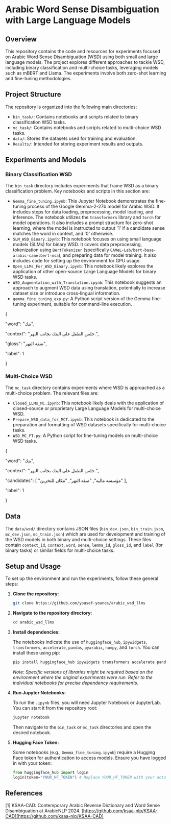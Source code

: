 # Arabic Word Sense Disambiguation with Large Language Models

## Overview

This repository contains the code and resources for experiments focused on Arabic Word Sense Disambiguation (WSD) using both small and large language models. The project explores different approaches to tackle WSD, including binary classification and multi-choice tasks, leveraging models such as mBERT and Llama. The experiments involve both zero-shot learning and fine-tuning methodologies.

## Project Structure

The repository is organized into the following main directories:

*   `bin_task/`: Contains notebooks and scripts related to binary classification WSD tasks.
*   `mc_task/`: Contains notebooks and scripts related to multi-choice WSD tasks.
*   `data/`: Stores the datasets used for training and evaluation.
*   `Results/`: Intended for storing experiment results and outputs.

## Experiments and Models

### Binary Classification WSD

The `bin_task` directory includes experiments that frame WSD as a binary classification problem. Key notebooks and scripts in this section are:

*   `Gemma_fine_tuning.ipynb`: This Jupyter Notebook demonstrates the fine-tuning process of the Google Gemma-2-27b model for Arabic WSD. It includes steps for data loading, preprocessing, model loading, and inference. The notebook utilizes the `transformers` library and `torch` for model operations. It also includes a prompt structure for zero-shot learning, where the model is instructed to output '1' if a candidate sense matches the word in context, and '0' otherwise.
*   `SLM_WSD_Binary.ipynb`: This notebook focuses on using small language models (SLMs) for binary WSD. It covers data preprocessing, tokenization using `BertTokenizer` (specifically `CAMeL-Lab/bert-base-arabic-camelbert-msa`), and preparing data for model training. It also includes code for setting up the environment for GPU usage.
*   `Open_LLMs_For_WSD_Binary.ipynb`: This notebook likely explores the application of other open-source Large Language Models for binary WSD tasks.
*   `WSD_Augmentation_with_Translation.ipynb`: This notebook suggests an approach to augment WSD data using translation, potentially to increase dataset size or introduce cross-lingual information.
*   `gemma_fine_tuning_exp.py`: A Python script version of the Gemma fine-tuning experiment, suitable for command-line execution.

{

  "word": "بنك",
  
  "context": "جلس الطفل على البنك بجانب النهر.",
  
  "gloss": "ضفة النهر",
  
  "label": 1
  
}


### Multi-Choice WSD

The `mc_task` directory contains experiments where WSD is approached as a multi-choice problem. The relevant files are:

*   `Closed_LLMs_MC.ipynb`: This notebook likely deals with the application of closed-source or proprietary Large Language Models for multi-choice WSD.
*   `Prepare_WSD_data_for_MCT.ipynb`: This notebook is dedicated to the preparation and formatting of WSD datasets specifically for multi-choice tasks.
*   `WSD_MC_FT.py`: A Python script for fine-tuning models on multi-choice WSD tasks.

{

  "word": "بنك",
  
  "context": "جلس الطفل على البنك بجانب النهر.",
  
  "candidates": [
    "مؤسسة مالية",
    "ضفة النهر",
    "مكان للتخزين"
  ],
  
  "label": 1
  
}

## Data

The `data/wsd/` directory contains JSON files (`bin_dev.json`, `bin_train.json`, `mc_dev.json`, `mc_train.json`) which are used for development and training of the WSD models in both binary and multi-choice settings. These files contain `context_id`, `context`, `word`, `sense`, `lemma_id`, `gloss_id`, and `label` (for binary tasks) or similar fields for multi-choice tasks.

## Setup and Usage

To set up the environment and run the experiments, follow these general steps:

1.  **Clone the repository:**

    ```bash
    git clone https://github.com/yousef-younes/arabic_wsd_llms
    ```

2.  **Navigate to the repository directory:**

    ```bash
    cd arabic_wsd_llms
    ```

3.  **Install dependencies:**

    The notebooks indicate the use of `huggingface_hub`, `ipywidgets`, `transformers`, `accelerate`, `pandas`, `pyarabic`, `numpy`, and `torch`. You can install these using pip:

    ```bash
    pip install huggingface_hub ipywidgets transformers accelerate pandas pyarabic numpy torch
    ```

    *Note: Specific versions of libraries might be required based on the environment where the original experiments were run. Refer to the individual notebooks for precise dependency requirements.*

4.  **Run Jupyter Notebooks:**

    To run the `.ipynb` files, you will need Jupyter Notebook or JupyterLab. You can start it from the repository root:

    ```bash
    jupyter notebook
    ```

    Then navigate to the `bin_task` or `mc_task` directories and open the desired notebook.

5.  **Hugging Face Token:**

    Some notebooks (e.g., `Gemma_fine_tuning.ipynb`) require a Hugging Face token for authentication to access models. Ensure you have logged in with your token:

    ```python
    from huggingface_hub import login
    login(token="YOUR_HF_TOKEN") # Replace YOUR_HF_TOKEN with your actual token
    ```

## References

[1] KSAA-CAD: Contemporary Arabic Reverse Dictionary and Word Sense Disambiguation at ArabicNLP 2024. [https://github.com/ksaa-nlp/KSAA-CAD](https://github.com/ksaa-nlp/KSAA-CAD)
